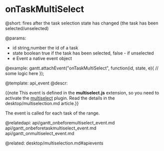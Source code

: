 onTaskMultiSelect
=============

@short:
	fires after the task selection state has changed (the task has been selected/unselected)

@params:
- id		string,number 		the id of a task
- state 	boolean	 			true if the task has been selected, false - if unselected
- e 		Event				a native event object

@example:
gantt.attachEvent("onTaskMultiSelect", function(id, state, e){
	// some logic here
});

@template:	api_event
@descr:

{{note This event is defined in the **multiselect.js** extension, so you need to activate the [multiselect](desktop/extensions_list.md#multitaskselection) plugin. Read the details in the desktop/multiselection.md article.}}



The event is called for each task of the range.

@relatedapi:
api/gantt_onbeforemultiselect_event.md
api/gantt_onbeforetaskmultiselect_event.md
api/gantt_onmultiselect_event.md


@related:
desktop/multiselection.md#apievents
